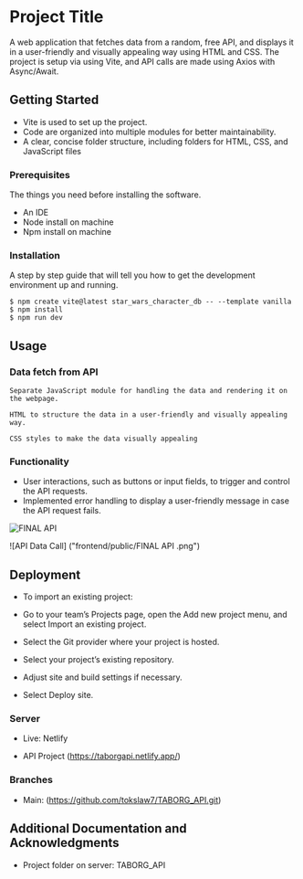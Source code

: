 # Project Title

A web application that fetches data from a random, free API, and displays it in a user-friendly and visually appealing way using HTML and CSS. The project is setup via using Vite, and API calls are made using Axios with Async/Await.

## Getting Started

- Vite is used to set up the project.
- Code are organized into multiple modules for better maintainability.
- A clear, concise folder structure, including folders for HTML, CSS, and JavaScript files


### Prerequisites

The things you need before installing the software.

* An IDE
* Node install on machine
* Npm install on machine

### Installation

A step by step guide that will tell you how to get the development environment up and running.

```
$ npm create vite@latest star_wars_character_db -- --template vanilla
$ npm install
$ npm run dev
```

## Usage

### Data fetch from API

```
Separate JavaScript module for handling the data and rendering it on the webpage.

HTML to structure the data in a user-friendly and visually appealing way.

CSS styles to make the data visually appealing
```
### Functionality
- User interactions, such as buttons or input fields, to trigger and control the API requests.
- Implemented error handling to display a user-friendly message in case the API request fails.

![FINAL API ](https://github.com/user-attachments/assets/376f2d95-eee0-474c-b2e2-c1c638e488a4)

![API Data Call] ("frontend/public/FINAL API .png")

## Deployment

- To import an existing project:

- Go to your team’s Projects page, open the Add new project menu, and select Import an existing project.

- Select the Git provider where your project is hosted.

- Select your project’s existing repository.

- Adjust site and build settings if necessary.

- Select Deploy site.

### Server

* Live: Netlify 
- API Project (https://taborgapi.netlify.app/)

### Branches

* Main: (https://github.com/tokslaw7/TABORG_API.git)


## Additional Documentation and Acknowledgments

* Project folder on server: TABORG_API

